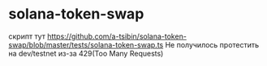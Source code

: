 # solana-token-swap
скрипт тут https://github.com/a-tsibin/solana-token-swap/blob/master/tests/solana-token-swap.ts
Не получилось протестить на dev/testnet из-за 429(Too Many Requests)
